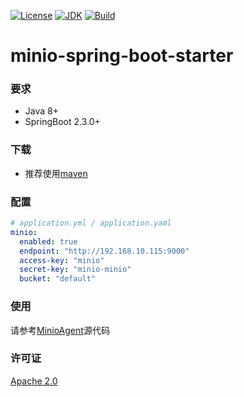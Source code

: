 [![License](http://img.shields.io/badge/License-Apache_2-red.svg?style=flat)](http://www.apache.org/licenses/LICENSE-2.0)
[![JDK](http://img.shields.io/badge/JDK-v8.0-yellow.svg)](http://www.oracle.com/technetwork/java/javase/downloads/index.html)
[![Build](http://img.shields.io/badge/Build-Maven_2-green.svg)](https://maven.apache.org/)

# minio-spring-boot-starter

### 要求

* Java 8+
* SpringBoot 2.3.0+

### 下载

* 推荐使用[maven](https://search.maven.org/search?q=minio-spring-boot-starter)

### 配置

```yaml
# application.yml / application.yaml
minio:
  enabled: true
  endpoint: "http://192.168.10.115:9000"
  access-key: "minio"
  secret-key: "minio-minio"
  bucket: "default"
```

### 使用

请参考[MinioAgent](./src/main/java/com/github/yingzhuo/spring/boot/minio/MinioAgent.java)源代码

### 许可证

[Apache 2.0](./LICENSE)